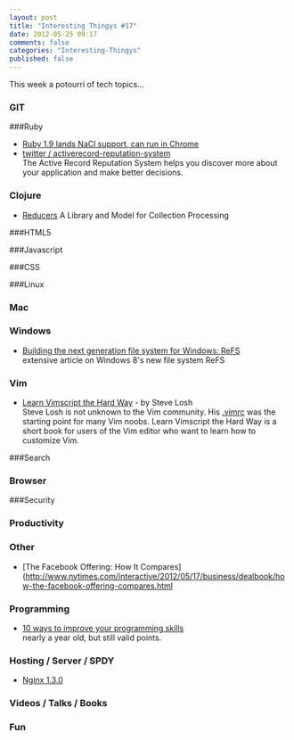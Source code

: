 ```yaml
---
layout: post
title: "Interesting Thingys #17"
date: 2012-05-25 09:17
comments: false
categories: "Interesting-Thingys"
published: false
---
```


This week a potourri of tech topics…
<!-- More -->

### GIT

###Ruby
- [Ruby 1.9 lands NaCl support, can run in Chrome ](http://svn.ruby-lang.org/cgi-bin/viewvc.cgi?revision=35672&view=revision)  
- [twitter / activerecord-reputation-system](https://github.com/twitter/activerecord-reputation-system)  
  The Active Record Reputation System helps you discover more about your application and make better decisions. 
  
### Clojure
- [Reducers](http://clojure.com/blog/2012/05/08/reducers-a-library-and-model-for-collection-processing.html)
  A Library and Model for Collection Processing

###HTML5

###Javascript

###CSS

###Linux

### Mac

### Windows
- [Building the next generation file system for Windows: ReFS](http://blogs.msdn.com/b/b8/archive/2012/01/16/building-the-next-generation-file-system-for-windows-refs.aspx)  
  extensive article on Windows 8's new file system ReFS

### Vim
- [Learn Vimscript the Hard Way](http://learnvimscriptthehardway.stevelosh.com/) - by Steve Losh  
  Steve Losh is not unknown to the Vim community. His [.vimrc](https://bitbucket.org/sjl/dotfiles/src/7004f9ab85b4/vim) was the starting point for many Vim noobs. Learn Vimscript the Hard Way is a short book for users of the Vim editor who want to learn how to customize Vim. 
  

###Search

### Browser

###Security

### Productivity

### Other
- [The Facebook Offering: How It Compares](http://www.nytimes.com/interactive/2012/05/17/business/dealbook/how-the-facebook-offering-compares.html

### Programming
- [10 ways to improve your programming skills](http://www.antoarts.com/10-ways-to-improve-your-programming-skills/)  
  nearly a year old, but still valid points.

### Hosting / Server / SPDY
- [Nginx 1.3.0](http://nginx.org/en/CHANGES#1.3.0)

### Videos / Talks / Books

### Fun
